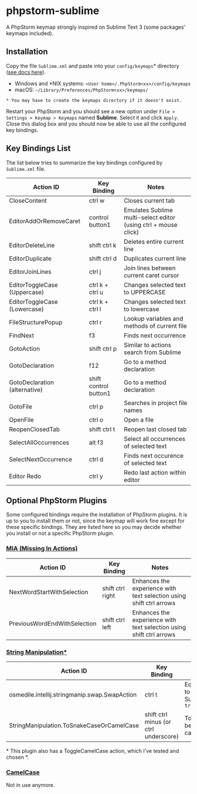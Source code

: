 # phpstorm-sublime
A PhpStorm keymap strongly inspired on Sublime Text 3 (some packages' keymaps included).


## Installation
Copy the file `Sublime.xml` and paste into your `config/keymaps`\* directory ([see docs here](https://www.jetbrains.com/help/phpstorm/2017.1/configuring-keyboard-shortcuts.html)).
- Windows and *NIX systems: `<User home>/.PhpStorm<xx>/config/keymaps`
- macOS: `~/Library/Preferences/PhpStorm<xx>/keymaps/`

`* You may have to create the keymaps directory if it doesn't exist.`

Restart your PhpStorm and you should see a new option under `File > Settings > Keymap > Keymaps` named **Sublime**. Select it and click `Apply`. Close this dialog box and you should now be able to use all the configured key bindings.

## Key Bindings List
The list below tries to summarize the key bindings configured by `Sublime.xml` file.

| Action ID | Key Binding | Notes |
| --- | --- | --- |
| CloseContent | ctrl w | Closes current tab |
| EditorAddOrRemoveCaret | control button1 | Emulates Sublime multi-select editor (using ctrl + mouse click) |
| EditorDeleteLine | shift ctrl k | Deletes entire current line |
| EditorDuplicate | shift ctrl d | Duplicates current line |
| EditorJoinLines | ctrl j | Join lines between current caret cursor |
| EditorToggleCase (Uppercase) | ctrl k + ctrl u | Changes selected text to UPPERCASE |
| EditorToggleCase (Lowercase) | ctrl k + ctrl l | Changes selected text to lowercase |
| FileStructurePopup | ctrl r | Lookup variables and methods of current file |
| FindNext | f3 | Finds next occurrence |
| GotoAction | shift ctrl p | Similar to actions search from Sublime |
| GotoDeclaration | f12 | Go to a method declaration |
| GotoDeclaration (alternative) | shift control button1 | Go to a method declaration |
| GotoFile | ctrl p | Searches in project file names |
| OpenFile | ctrl o | Open a file |
| ReopenClosedTab | shift ctrl t | Reopen last closed tab |
| SelectAllOccurrences | alt f3 | Select all occurrences of selected text |
| SelectNextOccurrence | ctrl d | Finds next occurence of selected text |
| Editor Redo | ctrl y | Redo last action within editor |

## Optional PhpStorm Plugins
Some configured bindings require the installation of PhpStorm plugins. It is up to you to install them or not, since the keymap will work fine except for these specific bindings. They are listed here so you may decide whether you install or not a specific PhpStorm plugin.

### [MIA (Missing In Actions)](https://plugins.jetbrains.com/plugin/9257-missing-in-actions)
| Action ID | Key Binding | Notes |
| --- | --- | --- |
| NextWordStartWithSelection | shift ctrl right | Enhances the experience with text selection using shift ctrl arrows |
| PreviousWordEndWithSelection | shift ctrl left | Enhances the experience with text selection using shift ctrl arrows |

### [String Manipulation\*](https://plugins.jetbrains.com/plugin/2162-string-manipulation)
| Action ID | Key Binding | Notes |
| --- | --- | --- |
| osmedile.intellij.stringmanip.swap.SwapAction | ctrl t | Equivalent to Sublime `transpose` |
| StringManipulation.ToSnakeCaseOrCamelCase | shift ctrl minus (or ctrl underscore) | Toggle between cases |

\* This plugin also has a ToggleCamelCase action, which I've tested and chosen *\.

### [CamelCase](https://plugins.jetbrains.com/plugin/7160-camelcase)
Not in use anymore.
